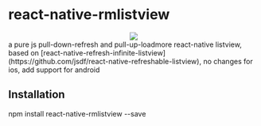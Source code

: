 # react-native-rmlistview
<div style="text-align: center">
<img src="http://7xl3t1.com1.z0.glb.clouddn.com/refresh.gif" style="display:inline"/>
</div>
a pure js pull-down-refresh and pull-up-loadmore react-native listview, based on [react-native-refresh-infinite-listview](https://github.com/jsdf/react-native-refreshable-listview), no changes for ios, add support for android

## Installation
npm install react-native-rmlistview --save
